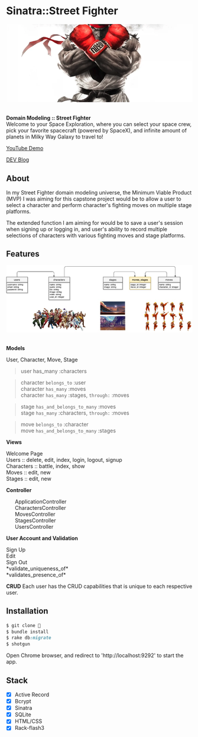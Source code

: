 # Sinatra::Street Fighter

<div align="center">
  <img src="./public/images/main.png">
</div>

<br>

<strong>Domain Modeling :: Street Fighter</strong><br>
Welcome to your Space Exploration, where you can select your space crew, pick your favorite spacecraft (powered by SpaceX), and infinite amount of planets in Milky Way Galaxy to travel to!<br>

<p><a href="https://youtu.be/pvurDvp8TZY">YouTube Demo</a></p>
<p><a href="https://dev.to/codinghall/sinatra-x-street-fighter-1hgl">DEV Blog</a></p>


## About

<p>In my Street Fighter domain modeling universe, the Minimum Viable Product (MVP) I was aiming for this capstone project would be to allow a user to select a character and perform character's fighting moves on multiple stage platforms.</p>
<p>The extended function I am aiming for would be to save a user's session when signing up or logging in, and user's ability to record multiple selections of characters with various fighting moves and stage platforms.</p>

## Features

<div align="center">
  <img src="./public/images/erd.jpeg">
</div>

<br>

**Models** 
<p>User, Character, Move, Stage</p>

> user has_many :characters

> character `belongs_to` :user<br>
> character `has_many` :moves<br>
> character `has_many` :stages, `through:` :moves

> stage `has_and_belongs_to_many` :moves<br>
> stage `has_many` :characters, `through:` :moves<br>

> move `belongs_to` :character<br>
> move `has_and_belongs_to_many` :stages<br>

**Views** 
<p>Welcome Page<br>
Users :: delete, edit, index, login, logout, signup<br>
Characters :: battle, index, show<br>
Moves :: edit, new<br>
Stages :: edit, new</p>

**Controller** 
<ul>ApplicationController<br>
CharactersController<br>
MovesController<br>
StagesController<br>
UsersController</ul>

**User Account and Validation**
<p>Sign Up<br>
Edit<br>
Sign Out<br>
*validate_uniqueness_of*<br>
*validates_presence_of*</p>

**CRUD**
Each user has the CRUD capabilities that is unique to each respective user.
    
## Installation

```ruby
$ git clone 👾
$ bundle install
$ rake db:migrate 
$ shotgun
```
Open Chrome browser, and redirect to 'http://localhost:9292' to start the app.

## Stack
- [x] Active Record
- [x] Bcrypt
- [x] Sinatra
- [x] SQLite
- [x] HTML/CSS
- [x] Rack-flash3

